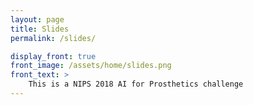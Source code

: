 ```yaml
---
layout: page
title: Slides
permalink: /slides/

display_front: true
front_image: /assets/home/slides.png
front_text: >
    This is a NIPS 2018 AI for Prosthetics challenge
---
```

